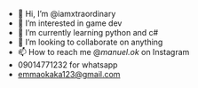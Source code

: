 - 👋 Hi, I’m @iamxtraordinary
- 👀 I’m interested in game dev
- 🌱 I’m currently learning python and c#
- 💞️ I’m looking to collaborate on anything
- 📫 How to reach me @_manuel.ok_ on Instagram
- 09014771232 for whatsapp
- emmaokaka123@gmail.com 
<!---
iamxtraordinary/iamxtraordinary is a ✨ special ✨ repository because its `README.md` (this file) appears on your GitHub profile.
You can click the Preview link to take a look at your changes.
--->
